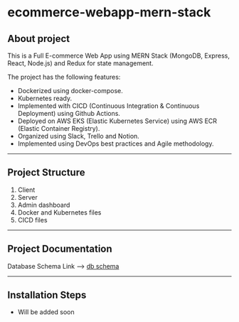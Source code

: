 # ecommerce-webapp-mern-stack

## About project

This is  a Full E-commerce Web App using MERN Stack (MongoDB, Express, React, Node.js) and Redux for state management.

The project has the following features:
   - Dockerized using docker-compose.
   - Kubernetes ready.
   - Implemented with CICD (Continuous Integration & Continuous Deployment) using Github Actions.
   - Deployed on AWS EKS (Elastic Kubernetes Service) using AWS ECR (Elastic Container Registry).
   - Organized using Slack, Trello and Notion.
   - Implemented using DevOps best practices and Agile methodology.
---

## Project Structure

1. Client
2. Server
3. Admin dashboard 
4. Docker and Kubernetes files
5. CICD files


---

## Project Documentation

Database Schema Link --> [db schema](https://lucid.app/documents/view/41dc8682-dbec-40de-8576-ce771a96559a)

---

## Installation Steps

   - Will be added soon


<!---

## Project Workflow:

1. Create a new branch from dev branch
2. Commit your changes
3. Push your changes to the remote branch
4. Create a pull request to dev branch
5. Merge the pull request to dev branch
6. Delete the remote branch
7. Delete the local branch
8. Pull the latest changes from dev branch
9. Repeat steps 1-8

## Project Branches strategy:

1. main branch is for production
2. dev branch is for development
3. feature branch is for feature development (e.g. feature/feature-name)
4. bug branch is for bug fixing (e.g. bug/bug-name)
5. test branch is for testing (e.g. test/test-name)

## How to create new branch

```bash
git checkout dev # switch to dev branch
git pull # pull the latest changes from dev branch
git checkout -b feature/feature-name # create a new branch from dev branch
git push --set-upstream origin feature/feature-name # push the new branch to remote
```

## How to delete a branch

```bash
git checkout dev # switch to dev branch
git pull # pull the latest changes from dev branch
git branch -d feature/feature-name # delete the local branch
git fetch --prune # delete the remote branch
```

## Project Commit Message:

```
1. Commit message should be in the following format:
2. "type: subject"
3. type: feat, fix, docs, style, refactor, test, chore
4. subject: start with a verb (e.g. change, add, remove)
5. subject: use the imperative, present tense: “change” not “changed” nor “changes”
6. subject: do not capitalize first letter
7. subject: do not add a period (.) at the end
8. Examples:
   - feat: add a new feature
   - fix: fix a bug
   - docs: add or update documentation
   - style: improve code style
   - refactor: refactor code
   - test: add or update tests
   - chore: update build tasks, package manager configs, etc
```

## Project Pull Request Message:

Pull request message should be in the following format:
example:

```
# Pull Request Template

## Description

Please include a summary of the change and which issue is fixed. Please also include relevant motivation and context. List any dependencies that are required for this change.

Fixes # (issue)

## Type of change

Please delete options that are not relevant.

- [] Bug fix (non-breaking change which fixes an issue)
- [] New feature (non-breaking change which adds functionality)
- [] Breaking change (fix or feature that would cause existing functionality to not work as expected)
- [] This change requires a documentation update
- [] This change requires a configuration update
- [] This change requires a database migration
- [] This change requires a new dependency
- [] This change requires a new environment variable
- [] This change requires a new dependency in package.json

```

## References:

https://www.youtube.com/@developerscorner/about

https://www.youtube.com/@SanjeevThiyagarajan/about

-->